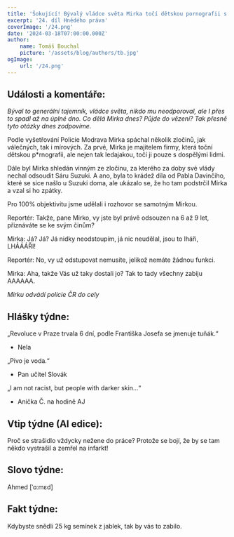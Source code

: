 ```yaml
---
title: 'Šokující! Bývalý vládce světa Mirka točí dětskou pornografii s dospělými!'
excerpt: '24. díl Hnědého práva'
coverImage: '/24.png'
date: '2024-03-18T07:00:00.000Z'
author:
    name: Tomáš Bouchal
    picture: '/assets/blog/authors/tb.jpg'
ogImage:
    url: '/24.png'
---
```

## **Události a komentáře:**

*Býval to generální tajemník, vládce světa, nikdo mu neodporoval, ale I přes
to spadl až na úplné dno. Co dělá Mirka dnes? Půjde do vězení? Tak přesně
tyto otázky dnes zodpovíme.*

Podle vyšetřování Policie Modrava Mirka spáchal několik zločinů, jak
válečných, tak i mírových. Za prvé, Mirka je majitelem firmy, která toční
dětskou p\*rnografii, ale nejen tak ledajakou, točí ji pouze s dospělými lidmi.

Dále byl Mirka shledán vinným ze zločinu, za kterého za doby své vlády
nechal odsoudit Sáru Suzuki. A ano, byla to krádež díla od Pabla Davinčiho,
které se sice našlo u Suzuki doma, ale ukázalo se, že ho tam podstrčil Mirka
a vzal si ho zpátky.

Pro 100% objektivitu jsme udělali i rozhovor se samotným Mirkou.

Reportér: Takže, pane Mirko, vy jste byl právě odsouzen na 6 až 9 let,
přiznáváte se ke svým činům?

Mirka: Já? Já? Já nidky neodstoupím, já nic neudělal, jsou to lháři, LHÁÁÁŘI!

Reportér: No, vy už odstupovat nemusíte, jelikož nemáte žádnou funkci.

Mirka: Aha, takže Vás už taky dostali jo? Tak to tady všechny zabiju AAAAAA.

*Mirku odvádí policie ČR do cely*

## **Hlášky týdne:**

„Revoluce v Praze trvala 6 dní, podle Františka Josefa se jmenuje tuňák.“

- Nela

„Pivo je voda.“

- Pan učitel Slovák

„I am not racist, but people with darker skin...“

- Anička Č. na hodině AJ


## **Vtip týdne (AI edice):**

Proč se strašidlo vždycky nežene do práce? Protože se bojí, že by se tam
někdo vystrašil a zemřel na infarkt!

## **Slovo týdne:**

Ahmed [ˈɑːmɛd]

## **Fakt týdne:**

Kdybyste snědli 25 kg semínek z jablek, tak by vás to zabilo.